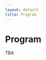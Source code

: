 ```yaml
---
layout: default
title: Program
---
```


<div class="post">
	<h1 class="pageTitle">Program</h1>
	<p class="intro">TBA</p>
</div>
